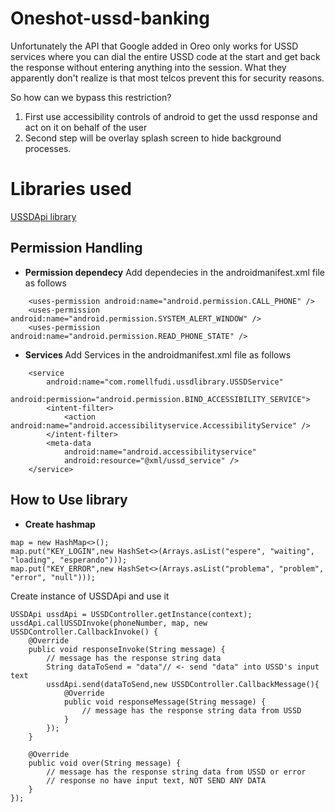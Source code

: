 # Oneshot-ussd-banking

Unfortunately the API that Google added in Oreo only works for USSD services where you can dial the entire USSD code at the start and get back the response without entering anything into the session. What they apparently don't realize is that most telcos prevent this for security reasons.

So how can we bypass this restriction?

1. First use accessibility controls of android to get the ussd response and act on it on behalf of the user
2. Second step will be overlay splash screen to hide background processes.

# Libraries used
[USSDApi library](https://github.com/romellfudi/VoIpUSSD)

## Permission Handling
* <b>Permission dependecy</b>
  Add dependecies in the androidmanifest.xml file as follows
```
    <uses-permission android:name="android.permission.CALL_PHONE" />
    <uses-permission android:name="android.permission.SYSTEM_ALERT_WINDOW" />
    <uses-permission android:name="android.permission.READ_PHONE_STATE" />
```
* <b> Services </b>
Add Services in the androidmanifest.xml file as follows
```
    <service
        android:name="com.romellfudi.ussdlibrary.USSDService"
        android:permission="android.permission.BIND_ACCESSIBILITY_SERVICE">
        <intent-filter>
            <action android:name="android.accessibilityservice.AccessibilityService" />
        </intent-filter>
        <meta-data
            android:name="android.accessibilityservice"
            android:resource="@xml/ussd_service" />
    </service>
```


## How to Use library

* <b>Create hashmap</b>
```
map = new HashMap<>();
map.put("KEY_LOGIN",new HashSet<>(Arrays.asList("espere", "waiting", "loading", "esperando")));
map.put("KEY_ERROR",new HashSet<>(Arrays.asList("problema", "problem", "error", "null")));
```

Create instance of USSDApi and use it
```
USSDApi ussdApi = USSDController.getInstance(context);
ussdApi.callUSSDInvoke(phoneNumber, map, new USSDController.CallbackInvoke() {
    @Override
    public void responseInvoke(String message) {
        // message has the response string data
        String dataToSend = "data"// <- send "data" into USSD's input text
        ussdApi.send(dataToSend,new USSDController.CallbackMessage(){
            @Override
            public void responseMessage(String message) {
                // message has the response string data from USSD
            }
        });
    }

    @Override
    public void over(String message) {
        // message has the response string data from USSD or error
        // response no have input text, NOT SEND ANY DATA
    }
});
```
